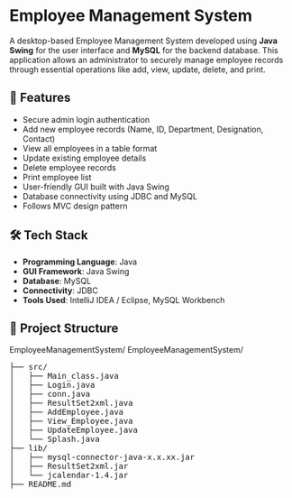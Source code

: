 # Employee Management System

A desktop-based Employee Management System developed using **Java Swing** for the user interface and **MySQL** for the backend database. This application allows an administrator to securely manage employee records through essential operations like add, view, update, delete, and print.

## 🔧 Features

- Secure admin login authentication
- Add new employee records (Name, ID, Department, Designation, Contact)
- View all employees in a table format
- Update existing employee details
- Delete employee records
- Print employee list
- User-friendly GUI built with Java Swing
- Database connectivity using JDBC and MySQL
- Follows MVC design pattern

## 🛠️ Tech Stack

- **Programming Language**: Java  
- **GUI Framework**: Java Swing  
- **Database**: MySQL  
- **Connectivity**: JDBC  
- **Tools Used**: IntelliJ IDEA / Eclipse, MySQL Workbench  

## 📁 Project Structure
EmployeeManagementSystem/
EmployeeManagementSystem/
<pre>
├── src/
│   ├── Main_class.java
│   ├── Login.java
│   ├── conn.java
│   ├── ResultSet2xml.java
│   ├── AddEmployee.java
│   ├── View_Employee.java
│   ├── UpdateEmployee.java
│   └── Splash.java
├── lib/
│   ├── mysql-connector-java-x.x.xx.jar
│   ├── ResultSet2xml.jar
│   └── jcalendar-1.4.jar
├── README.md
</pre>
